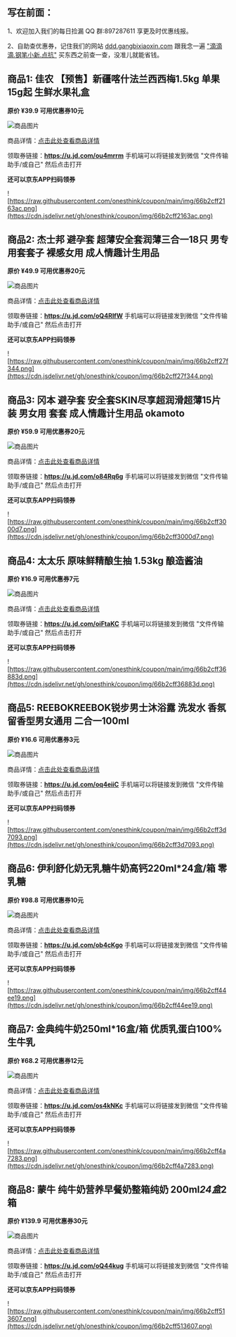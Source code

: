 ## 写在前面：

1、欢迎加入我们的每日捡漏 QQ 群:897287611 享更及时优惠线报。

2、自助查优惠券，记住我们的网站 [ddd.gangbixiaoxin.com](https://ddd.gangbixiaoxin.com) 跟我念一遍 ["滴滴滴.钢笔小新.点抗"](https://ddd.gangbixiaoxin.com) 买东西之前查一查，没准儿就能省钱。

## 商品1: 佳农 【预售】新疆喀什法兰西西梅1.5kg 单果15g起 生鲜水果礼盒

**原价 ¥39.9 可用优惠券10元**

![商品图片](http://img14.360buyimg.com/n1/jfs/t1/240013/7/14748/194145/66b1df46Fa38aa357/025a60309864b208.jpg)

商品详情：[点击此处查看商品详情](https://union-click.jd.com/jdc?e=1003156031&amp;p=JF8BAagJK1olXwICV15YAEsRBF8IGloUXwQAUVdaCU8nRzBQRQQlBENHFRxWFlVMWzBeTA9KQl1XSwwDVFVPRjtUBAJQAVsMFgQZBExKZAkIX1NPHlEFUyJbDUoVBSxWZ1NFGWhAEgopVR5WY2t2SCFtHgNXLStKSEdjeh9tbCh-GHJdNA0pUSxUexpsfjlPDwR1HFYuahJ_RxtDYCh3FFRJNBZVey9ja21oQ1J2P192Uz0vaChsYAxWbyJhOn9xPxoqCTxKVhZJWDldJn9rDTYZcDJjYRtrUh5iX3JiIy0UX3sWRRJXbAVMK2ZXJkABXENQRARJYQ11UQoyVW5eCUsQCmkPHVIQbTYCVG4fZp6Yr7mSk46fydCj0W5cOEsRAGwAE14SWQEDU1dtCEMQM7ilo46f7NOK7YrDgJyupLqBp4-L1TYyZF1tCEoWAW8MHFoXXTYyVF1tC3tJbW5bElxBXVZROgMWU0xMB2lBdVgdWAQDVlZtCkoWAW04K2sSAGFkVBpVUghABGh0HV4UXwBBCiJVWA95QSlcbwZAHGYGKg0ncAgSVhZ9K1sl)

领取券链接：**https://u.jd.com/ou4mrrm** 手机端可以将链接发到微信 "文件传输助手/或自己" 然后点击打开

**还可以京东APP扫码领券**

![https://raw.githubusercontent.com/onesthink/coupon/main/img/66b2cff2163ac.png](https://cdn.jsdelivr.net/gh/onesthink/coupon/img/66b2cff2163ac.png)

## 商品2: 杰士邦 避孕套 超薄安全套润薄三合一18只 男专用套套子 裸感女用 成人情趣计生用品

**原价 ¥49.9 可用优惠券20元**

![商品图片](http://img14.360buyimg.com/n1/jfs/t1/180661/6/47810/83591/667d2657F209e3646/3b3c80b2d894f248.jpg)

商品详情：[点击此处查看商品详情](https://union-click.jd.com/jdc?e=1003156031&amp;p=JF8BAbEJK1olXwICVVtdCkwXBl8IGloUWQAEXV5dCE0nRzBQRQQlBENHFRxWFlVMWzBeTA9KQl1XSwwDVFVPRjtUBAJQAVsMFgQZBDlwZDMBfAFLFGZ9HVklXjF2WAZ0XyZnX2gAIicab09eXRFpUAhIWQVbJiRKSEdjeh9tbChmHHFdAjwqayhWexpsfzlMOQR1JlYqahJrRw99Yz13FFRJNxZVeC9kAm1_U1JwP19qQF0qfBN8dRRreAVhNFRnIC0uTz9NdDJdYhpWPl1DBD1cVQ5vehttbwJyH3F7Djwkex5AM28KH1gTCWNANBlefwN-VDt8EwJ9AXYOWG5cOEgWA2gBHVwTVAMyZF5dOB15A24JGl4SXgYFVDALQxFRXydAUmsUbQYEV11VAE4QB2kNG14lXQ4FZInwsJ6dsrqAoo-L1dG784vUtJ-Ji184K1glXQcDVl5ZD0oVA184G1glXjZcOl8OAEsUC2kPdQZeBgFZU1ZYZkkWAGkNGV4lXwcDVlxtOHtlZAhUEjxPA09iKxdacB1tYjRhZx9oLwRsVigkTywTSjF2ehBGAAIBDSwnOEsn)

领取券链接：**https://u.jd.com/oQ4RIfW** 手机端可以将链接发到微信 "文件传输助手/或自己" 然后点击打开

**还可以京东APP扫码领券**

![https://raw.githubusercontent.com/onesthink/coupon/main/img/66b2cff27f344.png](https://cdn.jsdelivr.net/gh/onesthink/coupon/img/66b2cff27f344.png)

## 商品3: 冈本 避孕套 安全套SKIN尽享超润滑超薄15片装 男女用  套套 成人情趣计生用品 okamoto

**原价 ¥59.9 可用优惠券20元**

![商品图片](http://img14.360buyimg.com/n1/jfs/t1/244116/10/6314/103686/6625b8f7F07ae395f/093e5be67bcd93c4.jpg)

商品详情：[点击此处查看商品详情](https://union-click.jd.com/jdc?e=1003156031&amp;p=JF8BAagJK1olXwICVFlYDEIXBF8IGloUXAQDUl5eC0gnRzBQRQQlBENHFRxWFlVMWzBeTA9KQl1XSwwDVFVPRjtUBAJQAVsMFgQZBBRNXBd6ZlNSAUNFIVs6bxdfZGlecCdPPmgAHxcWUjNMdzBLbVxSIEdBPQpKSEdjeh9tbChyGHJrBjwqUR5VexpseDlMIQR1Nlc0ahFjRwxDYCl3XG5JICxUWy9kRW1rU1JGP192XSk_fCtsYAxWbzJDOn9hMx4pbDxKVhZJWjteHFVmDi5JCzxvehttbwJAGnJ7ND0qezRAM2h9QAwUIHoFNkAdXCpNSztfXQNtG0AOWG5cOEgWA2gBHVwTVAMyZF5dOB15A24JGloUXQMFXG5cOEsRAGwAE14SWQ8FXV1tCEMQM7ilo46f7NOK7YrDgJyupLqBp4-L1TYyZF1tCEoWAW8MHFoXXTYyVF1tC3tJbW5bHF5BXAMDOgMWU0xMBWZddVkUWg8KXFZtCkoWAW04K2tKB1l6JiNVTxdSRBoNfDxJFWEEAjUhUih5ASRBUAFtBnJdFyhaTzZWQAZcK1sl)

领取券链接：**https://u.jd.com/o84Rq6g** 手机端可以将链接发到微信 "文件传输助手/或自己" 然后点击打开

**还可以京东APP扫码领券**

![https://raw.githubusercontent.com/onesthink/coupon/main/img/66b2cff3000d7.png](https://cdn.jsdelivr.net/gh/onesthink/coupon/img/66b2cff3000d7.png)

## 商品4: 太太乐 原味鲜精酿生抽 1.53kg  酿造酱油

**原价 ¥16.9 可用优惠券7元**

![商品图片](http://img14.360buyimg.com/n1/jfs/t1/249862/31/12966/164273/667b73abF1067ddbc/ac91243a2e9768ac.jpg)

商品详情：[点击此处查看商品详情](https://union-click.jd.com/jdc?e=1003156031&amp;p=JF8BAaYJK1olXwICVFhZC0wVB18IGloVXgEGUFhZD0wnRzBQRQQlBENHFRxWFlVMWzBeTA9KQl1XSwwDVFVPRjtUBAJQAVsMFgQZBBkRQywBYQV1Jl9wJj8jUQxsUSROQ19QO2gAVlk5DiJVVAdsGRlsKFgDH1ZKSEdjeh9tbDhAA3F7MDopazRJexpsfTlMKQR2Nlc-ahFFRw9DYwh3XGZJIxZVfy9jf21_U1NiP1x9ET4kdC1sYAxWbzJpOH9xAR0rfDxKVhZJWDsXBGBrDiIdcDJjYRtrYBphX3JnLS0UX3tWYgZIXjhcPWRXKgcUChN_BjZtXVplUQoyVW5eCUsQCmkPHVIQbTYCVG4LZksWAm4JElsVVAIyVW5dDkgUC2cNHF8dVQACZF5VD3vArtfdkerA1b_WytaKsezCitPchdMlbTYBZF5cCUkXB2gJGVslbQYBZF1tViUWUGkKGghCWmhfHwVaU0IeBwEKGlgRWgQBZFxcCUkVM184SV1VHg94Cj4mUTllYhFRXCBHFkBaUBs7ZkkVBAsOchlCNWIAFicoVkpcC18IKw)

领取券链接：**https://u.jd.com/oiFtaKC** 手机端可以将链接发到微信 "文件传输助手/或自己" 然后点击打开

**还可以京东APP扫码领券**

![https://raw.githubusercontent.com/onesthink/coupon/main/img/66b2cff36883d.png](https://cdn.jsdelivr.net/gh/onesthink/coupon/img/66b2cff36883d.png)

## 商品5: REEBOKREEBOK锐步男士沐浴露 洗发水 香氛留香型男女通用 二合一100ml

**原价 ¥16.6 可用优惠券3元**

![商品图片](http://img14.360buyimg.com/n1/jfs/t1/242932/11/10588/91116/667a8647F43ab8731/720074e5554f0910.jpg)

商品详情：[点击此处查看商品详情](https://union-click.jd.com/jdc?e=1003156031&amp;p=JF8BAasJK1olXwICVFhYDEwQC18IGloVXgEDUFxVD0gnRzBQRQQlBENHFRxWFlVMWzBeTA9KQl1XSwwDVFVPRjtUBAJQAVsMFgQZBB5SfylSRRhMJHlbVygLQBhSA2xbRiJWWGgADAAhTStSRj9Xby5MWXpqUThKSEdjeh9tbDhAA3JrMD4kazRVexpsSDlMPQRiHFc9ahF3RxhDYCl3XHZJNyxVey9kRW18eVNnP18CCCkVaz1sYAxWbzJ9DXFhIxopfDxKVhZJWDlnHHhrCRgccDJjZhtRTgRiAm5RID0qX3tPdihRTiBsJ2VCIgFUEit8dihTSFhlUQoyVW5eCUsQCmkPHVIQbTYCVG4fZpOyoriUj4yQ-9G5wVdUAXsWM28OGFgdVQMFU15fCUwnA2cPK4y45dOI5YvVsZ-Ji7ixvI6c4dKc3G5tOEgnA24JGVsRWgcAVG5tCEgnAF9WdVpGWgMLVF9YZhZcWGhTE1NGMwQCVVZVDkonAW4JGVklbTZXESIbUhVUWhZ3QlhjC05REV5eWxZuQGpmGQNLIUNiERsNVz9iWmt0c15zbQYy)

领取券链接：**https://u.jd.com/oq4eiiC** 手机端可以将链接发到微信 "文件传输助手/或自己" 然后点击打开

**还可以京东APP扫码领券**

![https://raw.githubusercontent.com/onesthink/coupon/main/img/66b2cff3d7093.png](https://cdn.jsdelivr.net/gh/onesthink/coupon/img/66b2cff3d7093.png)

## 商品6: 伊利舒化奶无乳糖牛奶高钙220ml*24盒/箱 零乳糖

**原价 ¥98.8 可用优惠券10元**

![商品图片](http://img14.360buyimg.com/n1/jfs/t1/244261/1/15545/242290/66aaf6e3F36781c4f/a9e80603591f7e31.jpg)

商品详情：[点击此处查看商品详情](https://union-click.jd.com/jdc?e=1003156031&amp;p=JF8BAdoJK1olXwICVFlfAUwVAl8IGloWWgEHVFlaCkwXBV9MRANLAjZbERscSkAJHTRQRA1CCVkdDwtCWhVLHTdNTwcKBENeCVAfUg8bBDJvfVtRVVxBA1ladCJUcCwOWBloInRCOhwbXD9KVi5oHyVeBHV0AF86fVxXDxtxaz5iBHlcIzcpbz9OaDF8YglNOWVEEiovUhh1ShNObz5lPWFbVRc-QEtgYSZ0Wy9dB2ZgHQwbfiJNYxtBGwxhJG5gIwciST9-ewZzfCcTOE5hIjkCViNFZRNqbwF-HmVwNygqQQ0SY210ci9hPRIBIz4kbzlgcBhPbARPNGZmJwI-YTdzYDdrXC9sNWN7JwsDfzJzYxRoD1lgSQR3ZD8PbhxoZQtBfltFKnhRAAw-eBVzBx8EF2sUbQUDVFlUDkwRCmo4K1sVbUdsVF5ZCUMWM244G10WXg4KUVlaDU4RAV8IE1wliqu6gdTs3cOu1_GAzOKyiI--gMDVOHsnAF8IGloXXQIFVVxdOHsXAF8LKwV7XFUFU19UCEN5XiRTHABGHF5sVl9aDE4TCl8KGloXXzYyZFkAby0XR2dSWAwSWnprFy0eDghVfhB6WzVXG1J2CQscaE9pSDZ7bQ8UOnMyVG4)

领取券链接：**https://u.jd.com/ob4cKgo** 手机端可以将链接发到微信 "文件传输助手/或自己" 然后点击打开

**还可以京东APP扫码领券**

![https://raw.githubusercontent.com/onesthink/coupon/main/img/66b2cff44ee19.png](https://cdn.jsdelivr.net/gh/onesthink/coupon/img/66b2cff44ee19.png)

## 商品7: 金典纯牛奶250ml*16盒/箱 优质乳蛋白100%生牛乳

**原价 ¥68.2 可用优惠券12元**

![商品图片](http://img14.360buyimg.com/n1/jfs/t1/65823/11/27005/285434/66af44d2F5707b68b/833e2b9fcfb407cf.jpg)

商品详情：[点击此处查看商品详情](https://union-click.jd.com/jdc?e=1003156031&amp;p=JF8BAdEJK1olXwICVVhZDEkTAF8IHFIXXQMHUFtcCHtTXDdWRGtMGENDFlVDFhBPXDlfTwQKBlMdBgABFhNSVzMXQh5JAAhADhpRdhRTfyRbQzByK0cHFTcZfTdxQBFbbyJiMwRhMTgCaB9pe2pMX14UNHpZD0kdBD9uazx_UjhVKm9mPSkuaxxwejZ3Yi9TWmNdASE-byxTZ21jZzthCw5nCwM0f0pRCgpQeCRiFGIEIjcpUDx0fCh8GQlyKk9LFyYoYz11WRsOfxIdAFNyPFg9Vx5legtdXi1nJWR2HT0dfil3YRZrfBl2L3JmLS01ADxueB9oeDMQKmJ2Nik-dwxjARtrbxJAAn5yQFwoHEliMxNscztQBmdKMRkrVgkJRz9MUj51PkAOWG5cOEgWA2gBHVwTVAMyZF5dOAp5A28MGlMUbQcyVFheC0MfBmgOGl8RXDYCXFlt3-av1uW5ztOsiZiKg-f63cKr1_GAK2slXjYCVV9fCE8QAm0IK2sVXjYBZAAzCRgfA2wAHVx7AE1ZUwULXQ15AW4LElkdVDYAVV9fCnsnMxFXXydeDl5pMygcDQp-Rxp0fRhrDnJ7IzBfay5xXA9cZSMQGUIHVTchUxAnA18)

领取券链接：**https://u.jd.com/os4kNKc** 手机端可以将链接发到微信 "文件传输助手/或自己" 然后点击打开

**还可以京东APP扫码领券**

![https://raw.githubusercontent.com/onesthink/coupon/main/img/66b2cff4a7283.png](https://cdn.jsdelivr.net/gh/onesthink/coupon/img/66b2cff4a7283.png)

## 商品8: 蒙牛 纯牛奶营养早餐奶整箱纯奶 200ml*24盒*2箱

**原价 ¥139.9 可用优惠券30元**

![商品图片](http://img14.360buyimg.com/n1/jfs/t1/227196/13/16084/198419/6686564cF8222140e/3edb516a17ceba00.jpg)

商品详情：[点击此处查看商品详情](https://union-click.jd.com/jdc?e=1003156031&amp;p=JF8BAd4JK1olXwICVFZfCU0SA18IGloSWAcKVllZAU8VCl9MRANLAjZbERscSkAJHTRQRA1CCVkdDwtCWhVLHTdNTwcKBENeCVAfUg8bSDlfYAFyX1xgVlhdCzhyQWd_fhBqIHQHOlwCVA9BcRBOUjgdHGBaMyAJalxXDxtxaz5hBHFGIichbz90Ayx8RA1NOWJ-Eik_VTl1SgdOeBBlOWFbKBc9UEp0YW5gWyxNB2BgHTobaDJNYxt7fAxhJG5gIz0qTT1uYwtzfCcTOE5hIjkCViNFZRNYYj9HSQV1IAElWytOAmdrGSd8KVxhCz5fdC5jWgscGCxjL25RLS0-TT8VXh1rUzhSKW9QBCo-fwtjARNuYDsBX3MWVittCk9pUDcMTw51OkJDLystWxRsaCoITVcZbQcyV19dD0IRBGkBHmslXQYyFTBdCEoTAGcNGmsUbQYEV11VAE4QBW0IHFMlXQ4FZInwsJ6dsrqAoo-L1dG784vUtJ-Ji184K1glXQcDVl5ZD0oVA184G1glXjZcOl8ODkgVAGoKdQZeBgFZDAlZZkkXA2wPHVglXwcDVlxtOHtcVThzQTwXB2QAUl5eey5VCxhtUCRoLwNsVgEBTB1lfClBeFNUO15lKgo_OEsn)

领取券链接：**https://u.jd.com/oQ44kug** 手机端可以将链接发到微信 "文件传输助手/或自己" 然后点击打开

**还可以京东APP扫码领券**

![https://raw.githubusercontent.com/onesthink/coupon/main/img/66b2cff513607.png](https://cdn.jsdelivr.net/gh/onesthink/coupon/img/66b2cff513607.png)

